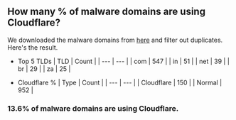 ## How many % of malware domains are using Cloudflare?


We downloaded the malware domains from [here](https://urlhaus.abuse.ch) and filter out duplicates.
Here's the result.


[//]: # (start replacement)


- Top 5 TLDs
| TLD | Count |
| --- | --- |
| com | 547 |
| in | 51 |
| net | 39 |
| br | 29 |
| za | 25 |


- Cloudflare %
| Type | Count |
| --- | --- |
| Cloudflare | 150 |
| Normal | 952 |


### 13.6% of malware domains are using Cloudflare.
